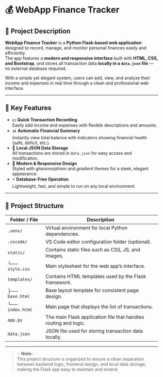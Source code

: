 # 💰 WebApp Finance Tracker

## 🧭 Project Description
**WebApp Finance Tracker** is a **Python Flask-based web application** designed to record, manage, and monitor personal finances easily and efficiently.  
The app features a **modern and responsive interface** built with **HTML, CSS, and Bootstrap**, and stores all transaction data **locally in a `data.json` file** — no external database required.

With a simple yet elegant system, users can add, view, and analyze their income and expenses in real time through a clean and professional web interface.

---

## 🌟 Key Features
- 💵 **Quick Transaction Recording**  
  Easily add income and expenses with flexible descriptions and amounts.  
- 📊 **Automatic Financial Summary**  
  Instantly view total balance with indicators showing financial health (safe, deficit, etc.).  
- 💾 **Local JSON Data Storage**  
  All transactions are stored in `data.json` for easy access and modification.  
- 🎨 **Modern & Responsive Design**  
  Styled with *glassmorphism* and *gradient themes* for a sleek, elegant appearance.  
- ⚡ **Database-Free Operation**  
  Lightweight, fast, and simple to run on any local environment.  

---

## 📂 Project Structure

| Folder / File           | Description |
|--------------------------|-------------|
| `.venv/`                 | Virtual environment for local Python dependencies. |
| `.vscode/`               | VS Code editor configuration folder (optional). |
| `static/`                | Contains static files such as CSS, JS, and images. |
| └── `style.css`          | Main stylesheet for the web app’s interface. |
| `templates/`             | Contains HTML templates used by the Flask framework. |
| ├── `base.html`          | Base layout template for consistent page design. |
| └── `index.html`         | Main page that displays the list of transactions. |
| `app.py`                 | The main Flask application file that handles routing and logic. |
| `data.json`              | JSON file used for storing transaction data locally. |

---

> 💡 **Note:**  
> This project structure is organized to ensure a clean separation between backend logic, frontend design, and local data storage, making the Flask app easy to maintain and extend.
